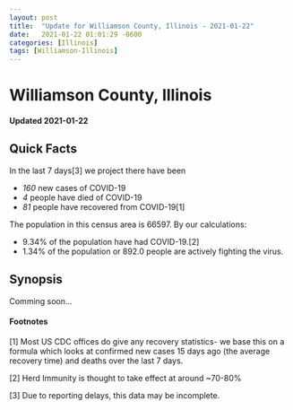 ```yaml
---
layout: post
title:  "Update for Williamson County, Illinois - 2021-01-22"
date:   2021-01-22 01:01:29 -0600
categories: [Illinois]
tags: [Williamson-Illinois]
---
```


# Williamson County, Illinois
#### Updated 2021-01-22

## Quick Facts

In the last 7 days[3] we project there have been
- *160* new cases of COVID-19
- *4* people have died of COVID-19
- *81* people have recovered from COVID-19[1]

The population in this census area is 66597. By our calculations:
- 9.34% of the population have had COVID-19.[2]
- 1.34% of the population or 892.0 people are actively fighting the virus.

## Synopsis

Comming soon...


#### Footnotes

[1] Most US CDC offices do give any recovery statistics- we base this on a formula which looks at confirmed new cases
15 days ago (the average recovery time) and deaths over the last 7 days.

[2] Herd Immunity is thought to take effect at around ~70-80%

[3] Due to reporting delays, this data may be incomplete.
 
    